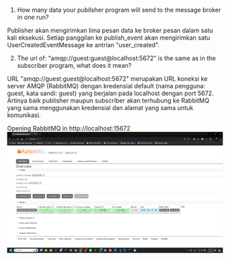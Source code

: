 1. How many data your publlsher program will send to the message broker in one run?  

Publisher akan mengirimkan lima pesan data ke broker pesan dalam satu kali eksekusi. Setiap panggilan ke publish_event akan mengirimkan satu UserCreatedEventMessage ke antrian "user_created".

2. The url of: “amqp://guest:guest@localhost:5672” is the same as in the subscriber program, what does it mean? 

URL "amqp://guest:guest@localhost:5672" merupakan URL koneksi ke server AMQP (RabbitMQ) dengan kredensial default (nama pengguna: guest, kata sandi: guest) yang berjalan pada localhost dengan port 5672. Artinya baik publisher maupun subscriber akan terhubung ke RabbitMQ yang sama menggunakan kredensial dan alamat yang sama untuk komunikasi.


Opening RabbitMQ in http://localhost:15672 
![Running RabbitMQ](img/running-rabbitmq.png)